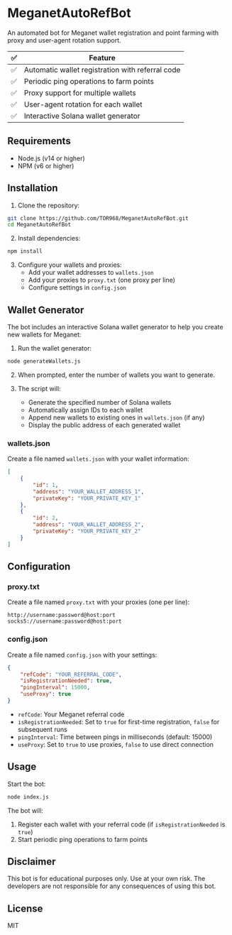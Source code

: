 # MeganetAutoRefBot

An automated bot for Meganet wallet registration and point farming with proxy and user-agent rotation support.

| ✅  | Feature                     |
| --- | --------------------------- |
| ✅  | Automatic wallet registration with referral code |
| ✅  | Periodic ping operations to farm points |
| ✅  | Proxy support for multiple wallets |
| ✅  | User-agent rotation for each wallet |
| ✅  | Interactive Solana wallet generator |

## Requirements

-   Node.js (v14 or higher)
-   NPM (v6 or higher)

## Installation

1. Clone the repository:

```bash
git clone https://github.com/TOR968/MeganetAutoRefBot.git
cd MeganetAutoRefBot
```

2. Install dependencies:

```bash
npm install
```

3. Configure your wallets and proxies:
    - Add your wallet addresses to `wallets.json`
    - Add your proxies to `proxy.txt` (one proxy per line)
    - Configure settings in `config.json`


## Wallet Generator

The bot includes an interactive Solana wallet generator to help you create new wallets for Meganet:

1. Run the wallet generator:

```bash
node generateWallets.js
```

2. When prompted, enter the number of wallets you want to generate.

3. The script will:
    - Generate the specified number of Solana wallets
    - Automatically assign IDs to each wallet
    - Append new wallets to existing ones in `wallets.json` (if any)
    - Display the public address of each generated wallet

### wallets.json

Create a file named `wallets.json` with your wallet information:

```json
[
    {
        "id": 1,
        "address": "YOUR_WALLET_ADDRESS_1",
        "privateKey": "YOUR_PRIVATE_KEY_1"
    },
    {
        "id": 2,
        "address": "YOUR_WALLET_ADDRESS_2",
        "privateKey": "YOUR_PRIVATE_KEY_2"
    }
]
```
## Configuration
### proxy.txt

Create a file named `proxy.txt` with your proxies (one per line):

```
http://username:password@host:port
socks5://username:password@host:port
```

### config.json

Create a file named `config.json` with your settings:

```json
{
    "refCode": "YOUR_REFERRAL_CODE",
    "isRegistrationNeeded": true,
    "pingInterval": 15000,
    "useProxy": true
}
```

-   `refCode`: Your Meganet referral code
-   `isRegistrationNeeded`: Set to `true` for first-time registration, `false` for subsequent runs
-   `pingInterval`: Time between pings in milliseconds (default: 15000)
-   `useProxy`: Set to `true` to use proxies, `false` to use direct connection

## Usage

Start the bot:

```bash
node index.js
```

The bot will:

1. Register each wallet with your referral code (if `isRegistrationNeeded` is `true`)
2. Start periodic ping operations to farm points

## Disclaimer

This bot is for educational purposes only. Use at your own risk. The developers are not responsible for any consequences of using this bot.

## License

MIT
